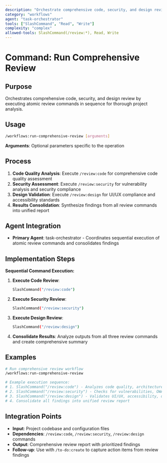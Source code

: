 ```yaml
---
description: "Orchestrate comprehensive code, security, and design review using atomic slash commands"
category: "workflows"
agent: "task-orchestrator"
tools: ["SlashCommand", "Read", "Write"]
complexity: "complex"
allowed-tools: SlashCommand(/review:*), Read, Write
---
```


# Command: Run Comprehensive Review

## Purpose

Orchestrates comprehensive code, security, and design review by executing atomic review commands in sequence for thorough project analysis.

## Usage

```bash
/workflows:run-comprehensive-review [arguments]
```

**Arguments**: Optional parameters specific to the operation

## Process

1. **Code Quality Analysis**: Execute `/review:code` for comprehensive code quality assessment
2. **Security Assessment**: Execute `/review:security` for vulnerability analysis and security compliance
3. **Design Validation**: Execute `/review:design` for UI/UX compliance and accessibility standards
4. **Results Consolidation**: Synthesize findings from all review commands into unified report

## Agent Integration

- **Primary Agent**: task-orchestrator - Coordinates sequential execution of atomic review commands and consolidates findings

## Implementation Steps

**Sequential Command Execution:**

1. **Execute Code Review**:

   ```bash
   SlashCommand("/review:code")
   ```

2. **Execute Security Review**:

   ```bash
   SlashCommand("/review:security")
   ```

3. **Execute Design Review**:

   ```bash
   SlashCommand("/review:design")
   ```

4. **Consolidate Results**: Analyze outputs from all three review commands and create comprehensive summary

## Examples

```bash
# Run comprehensive review workflow
/workflows:run-comprehensive-review

# Example execution sequence:
# 1. SlashCommand("/review:code") - Analyzes code quality, architecture, patterns
# 2. SlashCommand("/review:security") - Checks for vulnerabilities, OWASP compliance
# 3. SlashCommand("/review:design") - Validates UI/UX, accessibility, design system
# 4. Consolidate all findings into unified review report
```

## Integration Points

- **Input**: Project codebase and configuration files
- **Dependencies**: `/review:code`, `/review:security`, `/review:design` commands
- **Output**: Comprehensive review report with prioritized findings
- **Follow-up**: Use with `/to-do:create` to capture action items from review findings

